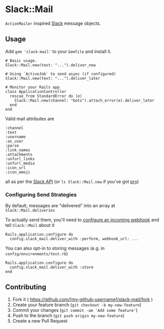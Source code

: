 # Slack::Mail

`ActionMailer` inspired [Slack](slack.com) message objects.


## Usage

Add `gem 'slack-mail'` to your `Gemfile` and install it.

```
# Basic usage.
Slack::Mail.new(text: "...").deliver_now

# Using `ActiveJob` to send async (if configured)
Slack::Mail.new(text: "...").deliver_later

# Monitor your Rails app
class ApplicationController
  rescue_from StandardError do |e|
    Slack::Mail.new(channel: "bots").attach_error(e).deliver_later
  end
end
```

Valid mail attributes are

    :channel
    :text
    :username
    :as_user
    :parse
    :link_names
    :attachments
    :unfurl_links
    :unfurl_media
    :icon_url
    :icon_emoji

all as per the [Slack API](https://api.slack.com/methods/chat.postMessage) (or `ls Slack::Mail.new` if you've got [pry](http://pryrepl.org/))

### Configuring Send Strategies

By default, messages are "delivered" into an array at `Slack::Mail.deliveries`

To actually send them, you'll need to [configure an incoming webhook](https://api.slack.com/incoming-webhooks) and tell `Slack::Mail` about it

```
Rails.application.configure do
  config.slack_mail.deliver_with :perform, webhook_url: ...
```

You can also opt-in to storing messages (e.g. in `config/environments/test.rb`)

```
Rails.application.configure do
  config.slack_mail.deliver_with :store
end
```

## Contributing

1. Fork it ( https://github.com/[my-github-username]/slack-mail/fork )
2. Create your feature branch (`git checkout -b my-new-feature`)
3. Commit your changes (`git commit -am 'Add some feature'`)
4. Push to the branch (`git push origin my-new-feature`)
5. Create a new Pull Request
